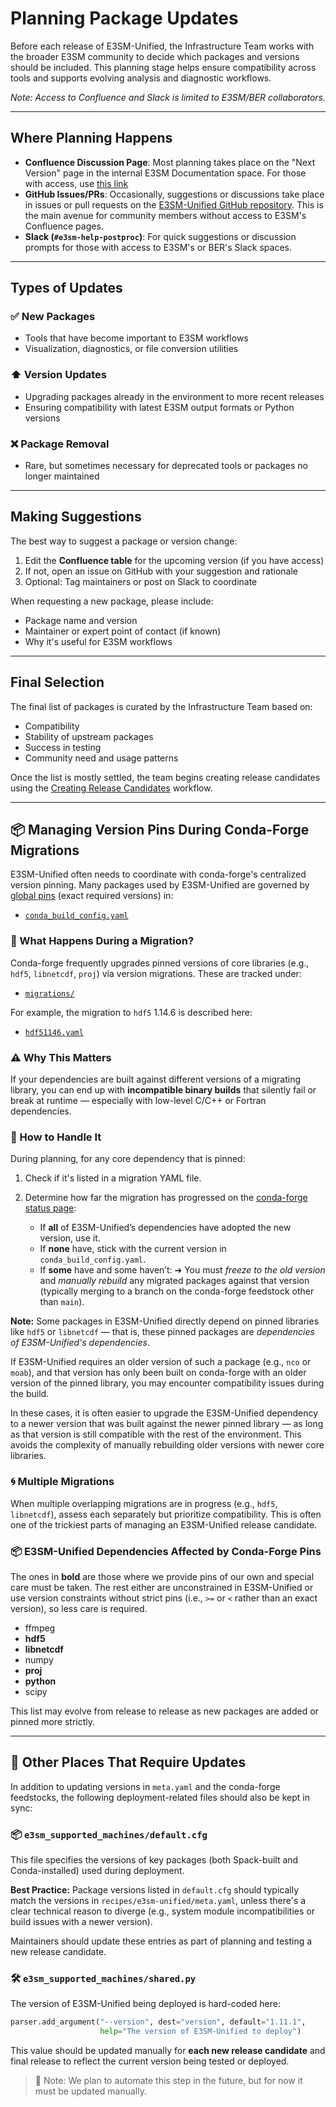 # Planning Package Updates

Before each release of E3SM-Unified, the Infrastructure Team works with the
broader E3SM community to decide which packages and versions should be
included. This planning stage helps ensure compatibility across tools and
supports evolving analysis and diagnostic workflows.

*Note: Access to Confluence and Slack is limited to E3SM/BER collaborators.*

---

## Where Planning Happens

* **Confluence Discussion Page**: Most planning takes place on the "Next
  Version" page in the internal E3SM Documentation space. For those with
  access, use [this link](https://e3sm.atlassian.net/wiki/spaces/DOC/pages/129732419/Packages+in+the+E3SM+Unified+conda+environment#Next-versions)
* **GitHub Issues/PRs**: Occasionally, suggestions or discussions take place
  in issues or pull requests on the
  [E3SM-Unified GitHub repository](https://github.com/E3SM-Project/e3sm-unified).
  This is the main avenue for community members without access to E3SM's
  Confluence pages.
* **Slack (`#e3sm-help-postproc`)**: For quick suggestions or discussion
  prompts for those with access to E3SM's or BER's Slack spaces.

---

## Types of Updates

### ✅ New Packages

* Tools that have become important to E3SM workflows
* Visualization, diagnostics, or file conversion utilities

### ⬆️ Version Updates

* Upgrading packages already in the environment to more recent releases
* Ensuring compatibility with latest E3SM output formats or Python versions

### ❌ Package Removal

* Rare, but sometimes necessary for deprecated tools or packages no longer
  maintained

---

## Making Suggestions

The best way to suggest a package or version change:

1. Edit the **Confluence table** for the upcoming version (if you have access)
2. If not, open an issue on GitHub with your suggestion and rationale
3. Optional: Tag maintainers or post on Slack to coordinate

When requesting a new package, please include:

* Package name and version
* Maintainer or expert point of contact (if known)
* Why it's useful for E3SM workflows

---

## Final Selection

The final list of packages is curated by the Infrastructure Team based on:

* Compatibility
* Stability of upstream packages
* Success in testing
* Community need and usage patterns

Once the list is mostly settled, the team begins creating release candidates
using the [Creating Release Candidates](creating-rcs.md) workflow.

---

## 📦 Managing Version Pins During Conda-Forge Migrations

E3SM-Unified often needs to coordinate with conda-forge's centralized version
pinning. Many packages used by E3SM-Unified are governed by
[global pins](https://conda-forge.org/docs/maintainer/pinning_deps/) (exact
required versions) in:

* [`conda_build_config.yaml`](https://github.com/conda-forge/conda-forge-pinning-feedstock/blob/main/recipe/conda_build_config.yaml)

### 🔀 What Happens During a Migration?

Conda-forge frequently upgrades pinned versions of core libraries (e.g.,
`hdf5`, `libnetcdf`, `proj`) via version migrations. These are tracked under:

* [`migrations/`](https://github.com/conda-forge/conda-forge-pinning-feedstock/tree/main/recipe/migrations/)

For example, the migration to `hdf5` 1.14.6 is described here:

* [`hdf51146.yaml`](https://github.com/conda-forge/conda-forge-pinning-feedstock/blob/c78051a2495698e9e612860efe058eb7e39fc528/recipe/migrations/hdf51146.yaml)

### ⚠ Why This Matters

If your dependencies are built against different versions of a migrating
library, you can end up with **incompatible binary builds** that silently fail
or break at runtime — especially with low-level C/C++ or Fortran dependencies.

### 🧠 How to Handle It

During planning, for any core dependency that is pinned:

1. Check if it's listed in a migration YAML file.
2. Determine how far the migration has progressed on the
   [conda-forge status page](https://conda-forge.org/status/):

   * If **all** of E3SM-Unified’s dependencies have adopted the new version,
     use it.
   * If **none** have, stick with the current version in
     `conda_build_config.yaml`.
   * If **some** have and some haven’t:
     ➔ You must *freeze to the old version* and *manually rebuild* any
     migrated packages against that version (typically merging to a branch
     on the conda-forge feedstock other than `main`).

**Note:** Some packages in E3SM-Unified directly depend on pinned libraries
like `hdf5` or `libnetcdf` — that is, these pinned packages are
*dependencies of E3SM-Unified's dependencies*.

If E3SM-Unified requires an older version of such a package (e.g., `nco` or
`moab`), and that version has only been built on conda-forge with an older
version of the pinned library, you may encounter compatibility issues during
the build.

In these cases, it is often easier to upgrade the E3SM-Unified dependency to
a newer version that was built against the newer pinned library — as long as
that version is still compatible with the rest of the environment. This avoids
the complexity of manually rebuilding older versions with newer core libraries.

### 🌀 Multiple Migrations

When multiple overlapping migrations are in progress (e.g., `hdf5`,
`libnetcdf`), assess each separately but prioritize compatibility. This is
often one of the trickiest parts of managing an E3SM-Unified release candidate.

### 📦 E3SM-Unified Dependencies Affected by Conda-Forge Pins

The ones in **bold** are those where we provide pins of our own and special care
must be taken. The rest either are unconstrained in E3SM-Unified or use version
constraints without strict pins (i.e., `>=` or `<` rather than an exact version),
so less care is required.

* ffmpeg
* **hdf5**
* **libnetcdf**
* numpy
* **proj**
* **python**
* scipy

This list may evolve from release to release as new packages are added or
pinned more strictly.

---

## 🔄 Other Places That Require Updates

In addition to updating versions in `meta.yaml` and the conda-forge feedstocks,
the following deployment-related files should also be kept in sync:

### 📦 `e3sm_supported_machines/default.cfg`

This file specifies the versions of key packages (both Spack-built and
Conda-installed) used during deployment.

**Best Practice:** Package versions listed in `default.cfg` should typically
match the versions in `recipes/e3sm-unified/meta.yaml`, unless there's a clear
technical reason to diverge (e.g., system module incompatibilities or build
issues with a newer version).

Maintainers should update these entries as part of planning and testing a new
release candidate.

### 🛠️ `e3sm_supported_machines/shared.py`

The version of E3SM-Unified being deployed is hard-coded here:

```python
parser.add_argument("--version", dest="version", default="1.11.1",
                    help="The version of E3SM-Unified to deploy")
```

This value should be updated manually for **each new release candidate** and
final release to reflect the current version being tested or deployed.

> 🧩 Note: We plan to automate this step in the future, but for now it must be
updated manually.
